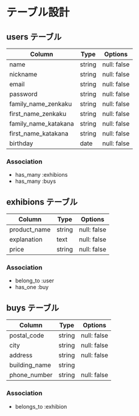 # テーブル設計

## users テーブル

| Column              | Type   | Options     |
| --------            | ------ | ----------- |
| name                | string | null: false |
| nickname            | string | null: false |
| email               | string | null: false |
| password            | string | null: false |
| family_name_zenkaku | string | null: false |
| first_name_zenkaku  | string | null: false |
| family_name_katakana| string | null: false |
| first_name_katakana | string | null: false |
| birthday            | date   | null: false |

### Association

- has_many :exhibions
- has_many :buys

## exhibions テーブル

| Column             | Type   | Options     |
| ------             | ------ | ----------- |
| product_name       | string | null: false |
| explanation        | text   | null: false |
| price              | string | null: false |

### Association

- belong_to :user
- has_one   :buy

## buys テーブル

| Column          | Type       | Options    |
| ------          | ---------- | -----------|
| postal_code     | string     | null: false|
| city            | string     | null: false|
| address         | string     | null: false|
| building_name   | string     |            |
| phone_number    | string     | null: false|

### Association

- belongs_to :exhibion

